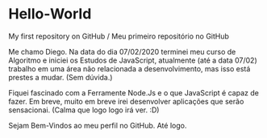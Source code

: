 # Hello-World
My first repository on GitHub / Meu primeiro repositório no GitHub

Me chamo Diego. 
Na data do dia 07/02/2020 terminei meu curso de Algoritmo e iniciei os Estudos de JavaScript, atualmente (até a data 07/02) trabalho em uma área não relacionada a desenvolvimento, mas isso está prestes a mudar. (Sem dúvida.)

Fiquei fascinado com a Ferramente Node.Js e o que JavaScript é capaz de fazer.
Em breve, muito em breve irei desenvolver aplicações que serão sensacionai. (Calma que logo logo irá ver. :D)

Sejam Bem-Vindos ao meu perfil no GitHub.
Até logo.
